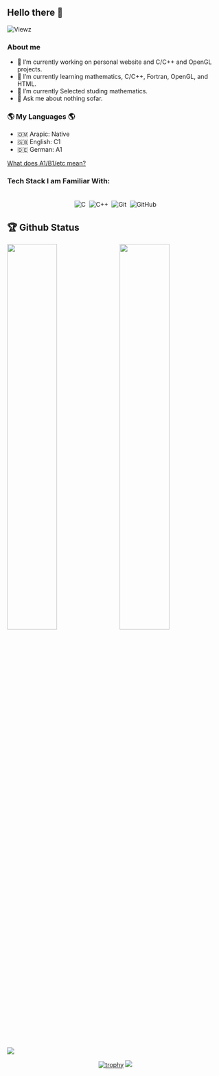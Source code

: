 ## Hello there 👋
![Viewz](https://komarev.com/ghpvc/?username=Hilal-Almoqbali&style=flat-square&color=ff69b4) <br>
### About me

- 🔭 I’m currently working on personal website and C/C++ and OpenGL projects.
- 🌱 I’m currently learning mathematics, C/C++, Fortran, OpenGL, and HTML.
- 🔭 I’m currently Selected studing mathematics.
- 💬 Ask me about nothing sofar.
### 🌎 My Languages 🌎

- 🇴🇲 Arapic: Native
- 🇬🇧 English: C1
- 🇩🇪 German: A1

[What does A1/B1/etc mean?](http://blog.chatterbug.com/en/how-to-talk-about-language-learning/)

### Tech Stack I am Familiar With:

<p align="center">
<br/>
  <!--
<img alt="CSS3" src="https://img.shields.io/badge/css3%20-%231572B6.svg?&style=for-the-badge&logo=css3&logoColor=white" style="margin:2px;"/>
<img alt="Bootstrap" src="https://img.shields.io/badge/bootstrap%20-%23563D7C.svg?&style=for-the-badge&logo=bootstrap&logoColor=white" style="margin:2px;"/>
-->
<img alt="C" src="https://img.shields.io/badge/c%20-%2300599C.svg?&style=for-the-badge&logo=c&logoColor=white" style="margin:2px;"/>
  <!--
<img alt="Python" src="https://img.shields.io/badge/python%20-%2314354C.svg?&style=for-the-badge&logo=python&logoColor=white" style="margin:2px;"/>
<img alt="JavaScript" src="https://img.shields.io/badge/javascript%20-%23323330.svg?&style=for-the-badge&logo=javascript&logoColor=%23F7DF1E" style="margin:2px;"/>
-->
<img alt="C++" src="https://img.shields.io/badge/c++%20-%2300599C.svg?&style=for-the-badge&logo=c%2B%2B&ogoColor=white" style="margin:2px;"/>
  <!--
<img alt="React" src="https://img.shields.io/badge/react%20-%2320232a.svg?&style=for-the-badge&logo=react&logoColor=%2361DAFB" style="margin:2px;"/>
<img alt="NodeJS" src="https://img.shields.io/badge/node.js%20-%2343853D.svg?&style=for-the-badge&logo=node.js&logoColor=white" style="margin:2px;"/>
-->
<img alt="Git" src="https://img.shields.io/badge/git%20-%23F05033.svg?&style=for-the-badge&logo=git&logoColor=white" style="margin:2px;"/>
  <!--
<img alt="GitLab" src="https://img.shields.io/badge/gitlab%20-%23181717.svg?&style=for-the-badge&logo=gitlab&logoColor=white"/>
-->
<img alt="GitHub" src="https://img.shields.io/badge/github%20-%23121011.svg?&style=for-the-badge&logo=github&logoColor=white" style="margin:2px;"/>
  <!--
<img alt="WordPress" src="https://img.shields.io/badge/WordPress%20-%23117AC9.svg?&style=for-the-badge&logo=WordPress&logoColor=white" style="margin:2px;"/>
<img alt="MySQL" src ="https://img.shields.io/badge/MySQL-%23181717.svg?&style=for-the-badge&logo=mysql&logoColor=white" style="margin:2px;"/>
<img alt="MongoDB" src ="https://img.shields.io/badge/MongoDB-%234ea94b.svg?&style=for-the-badge&logo=mongodb&logoColor=white" style="margin:2px;"/>
-->
<br/>
</p>

## 🏆 Github Status

<img  src="https://github-readme-stats.vercel.app/api?username=Hilal-Almoqbali&show_icons=true&hide_border=true&theme=dark" width="48%" align="right" >
<img  src="https://github-readme-streak-stats.herokuapp.com/?user=Hilal-Almoqbali&theme=dark" width="48%" >
<!-- most used lang.. -->
<img  src="https://github-readme-stats.vercel.app/api/top-langs/?username=Hilal-Almoqbali&theme=dracula&show_icons=true" ><!-- width="48%"-->
<br>

<div align="center">
 

[![trophy](https://github-profile-trophy.vercel.app/?username=Hilal-Almoqbali&theme=juicyfresh&margin-w=15)](https://github.com/ryo-ma/github-profile-trophy)
![](https://activity-graph.herokuapp.com/graph?username=Hilal-Almoqbali&theme=github)
</div>


<!-- ## Let's get connected -->
<!--
<div align="center">
  --><!--
[<img alt="Instagram" src="https://img.shields.io/badge/Instagram%20-%23E4405F.svg?&style=for-the-badge&logo=Instagram&logoColor=white"/>](https://instagram.com/chaitanyashimpi)
[<img src="https://img.shields.io/badge/Github-%23000000.svg?&style=for-the-badge&logo=github&logoColor=white">](https://github.com/chaitanyashimpi)
[<img src="https://img.shields.io/badge/linkedin-%230077B5.svg?&style=for-the-badge&logo=linkedin&logoColor=white">](http://www.linkedin.com/in/chaitanyashimpi/)
[<img alt="Discord" src="https://img.shields.io/badge/Discord%20-%237289DA.svg?&style=for-the-badge&logo=discord&logoColor=white"/>](https://discord.gg/V3FmgSRDcY)
[<img alt="Medium" src="https://img.shields.io/badge/Medium%20-%23000000.svg?&style=for-the-badge&logo=Medium&logoColor=white"/>](https://chaitanyashimpi.medium.com/)
<br />
</div> -->
